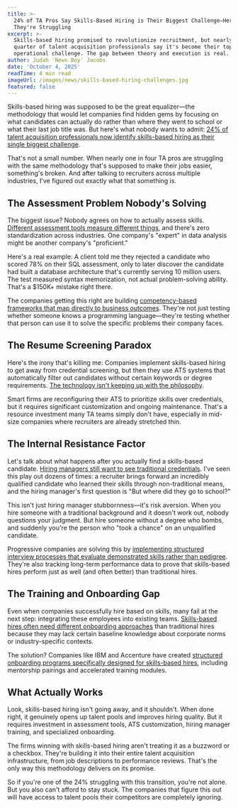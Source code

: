 ```yaml
---
title: >-
  24% of TA Pros Say Skills-Based Hiring is Their Biggest Challenge—Here's Why
  They're Struggling
excerpt: >-
  Skills-based hiring promised to revolutionize recruitment, but nearly a
  quarter of talent acquisition professionals say it's become their top
  operational challenge. The gap between theory and execution is real.
author: Judah 'News Boy' Jacobs
date: 'October 4, 2025'
readTime: 4 min read
imageUrl: /images/news/skills-based-hiring-challenges.jpg
featured: false
---
```


Skills-based hiring was supposed to be the great equalizer—the methodology that would let companies find hidden gems by focusing on what candidates can actually do rather than where they went to school or what their last job title was. But here's what nobody wants to admit: [24% of talent acquisition professionals now identify skills-based hiring as their single biggest challenge](https://www.linkedin.com/business/talent/blog/talent-acquisition/skills-based-hiring-challenges-2025).

That's not a small number. When nearly one in four TA pros are struggling with the same methodology that's supposed to make their jobs easier, something's broken. And after talking to recruiters across multiple industries, I've figured out exactly what that something is.

## The Assessment Problem Nobody's Solving

The biggest issue? Nobody agrees on how to actually assess skills. [Different assessment tools measure different things](https://www.shrm.org/topics-tools/news/talent-acquisition/skills-assessments-lack-standardization), and there's zero standardization across industries. One company's "expert" in data analysis might be another company's "proficient."

Here's a real example: A client told me they rejected a candidate who scored 78% on their SQL assessment, only to later discover the candidate had built a database architecture that's currently serving 10 million users. The test measured syntax memorization, not actual problem-solving ability. That's a $150K+ mistake right there.

The companies getting this right are building [competency-based frameworks that map directly to business outcomes](https://www.gartner.com/en/human-resources/topics/skills-based-hiring). They're not just testing whether someone knows a programming language—they're testing whether that person can use it to solve the specific problems their company faces.

## The Resume Screening Paradox

Here's the irony that's killing me: Companies implement skills-based hiring to get away from credential screening, but then they use ATS systems that automatically filter out candidates without certain keywords or degree requirements. [The technology isn't keeping up with the philosophy](https://www.forbes.com/sites/forbeshumanresourcescouncil/2024/11/14/why-ats-systems-undermine-skills-based-hiring/).

Smart firms are reconfiguring their ATS to prioritize skills over credentials, but it requires significant customization and ongoing maintenance. That's a resource investment many TA teams simply don't have, especially in mid-size companies where recruiters are already stretched thin.

## The Internal Resistance Factor

Let's talk about what happens after you actually find a skills-based candidate. [Hiring managers still want to see traditional credentials](https://hbr.org/2024/10/skills-based-hiring-faces-internal-resistance). I've seen this play out dozens of times: a recruiter brings forward an incredibly qualified candidate who learned their skills through non-traditional means, and the hiring manager's first question is "But where did they go to school?"

This isn't just hiring manager stubbornness—it's risk aversion. When you hire someone with a traditional background and it doesn't work out, nobody questions your judgment. But hire someone without a degree who bombs, and suddenly you're the person who "took a chance" on an unqualified candidate.

Progressive companies are solving this by [implementing structured interview processes that evaluate demonstrated skills rather than pedigree](https://www.linkedin.com/pulse/structured-interviews-skills-based-hiring-rebecca-knight). They're also tracking long-term performance data to prove that skills-based hires perform just as well (and often better) than traditional hires.

## The Training and Onboarding Gap

Even when companies successfully hire based on skills, many fail at the next step: integrating these employees into existing teams. [Skills-based hires often need different onboarding approaches](https://www.trainingindustry.com/articles/workforce-development/skills-based-hiring-requires-skills-based-onboarding/) than traditional hires because they may lack certain baseline knowledge about corporate norms or industry-specific contexts.

The solution? Companies like IBM and Accenture have created [structured onboarding programs specifically designed for skills-based hires](https://www.ibm.com/employment/skills-first-hiring), including mentorship pairings and accelerated training modules.

## What Actually Works

Look, skills-based hiring isn't going away, and it shouldn't. When done right, it genuinely opens up talent pools and improves hiring quality. But it requires investment in assessment tools, ATS customization, hiring manager training, and specialized onboarding.

The firms winning with skills-based hiring aren't treating it as a buzzword or a checkbox. They're building it into their entire talent acquisition infrastructure, from job descriptions to performance reviews. That's the only way this methodology delivers on its promise.

So if you're one of the 24% struggling with this transition, you're not alone. But you also can't afford to stay stuck. The companies that figure this out will have access to talent pools their competitors are completely ignoring.
